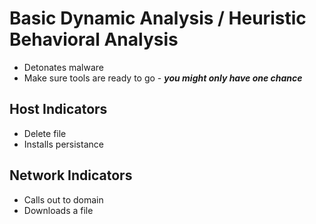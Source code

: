 # Basic Dynamic Analysis / Heuristic Behavioral Analysis

- Detonates malware
- Make sure tools are ready to go - ***you might only have one chance***

## Host Indicators
- Delete file
- Installs persistance

## Network Indicators
- Calls out to domain
- Downloads a file

